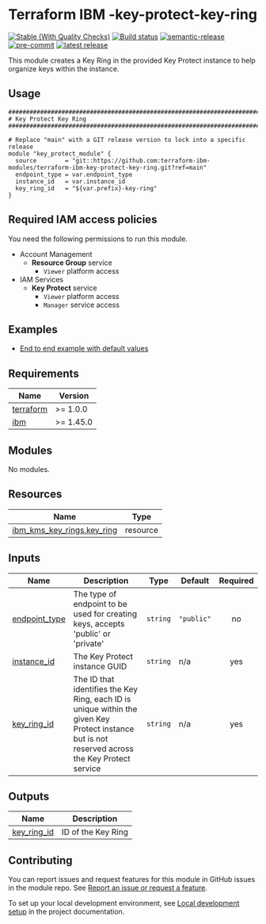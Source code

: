 <!-- BEGIN MODULE HOOK -->

<!-- Update the title to match the module name and add a description -->
# Terraform IBM -key-protect-key-ring
<!-- UPDATE BADGE: Update the link for the following badge-->
[![Stable (With Quality Checks)](https://img.shields.io/badge/Status-Stable%20(With%20quality%20checks)-green?style=plastic)](https://terraform-ibm-modules.github.io/documentation/#/badge-status)
[![Build status](https://github.com/terraform-ibm-modules/terraform-ibm-key-protect-key-ring/actions/workflows/ci.yml/badge.svg)](https://github.com/terraform-ibm-modules/terraform-ibm-key-protect-key-ring/actions/workflows/ci.yml)
[![semantic-release](https://img.shields.io/badge/%20%20%F0%9F%93%A6%F0%9F%9A%80-semantic--release-e10079.svg)](https://github.com/semantic-release/semantic-release)
[![pre-commit](https://img.shields.io/badge/pre--commit-enabled-brightgreen?logo=pre-commit&logoColor=white)](https://github.com/pre-commit/pre-commit)
[![latest release](https://img.shields.io/github/v/release/terraform-ibm-modules/terraform-ibm-key-protect-key-ring?logo=GitHub&sort=semver)](https://github.com/terraform-ibm-modules/terraform-ibm-key-protect-key-ring/releases/latest)

This module creates a Key Ring in the provided Key Protect instance to help organize keys within the instance.

## Usage

<!-- Add sample usage of the module itself in the following code block -->
```hcl
##############################################################################
# Key Protect Key Ring
##############################################################################

# Replace "main" with a GIT release version to lock into a specific release
module "key_protect_module" {
  source        = "git::https://github.com:terraform-ibm-modules/terraform-ibm-key-protect-key-ring.git?ref=main"
  endpoint_type = var.endpoint_type
  instance_id   = var.instance_id
  key_ring_id   = "${var.prefix}-key-ring"
}
```

## Required IAM access policies
You need the following permissions to run this module.

- Account Management
    - **Resource Group** service
        - `Viewer` platform access
- IAM Services
    - **Key Protect** service
        - `Viewer` platform access
        - `Manager` service access


<!-- END MODULE HOOK -->
<!-- BEGIN EXAMPLES HOOK -->
## Examples

- [ End to end example with default values](examples/default)
<!-- END EXAMPLES HOOK -->
<!-- BEGINNING OF PRE-COMMIT-TERRAFORM DOCS HOOK -->
## Requirements

| Name | Version |
|------|---------|
| <a name="requirement_terraform"></a> [terraform](#requirement\_terraform) | >= 1.0.0 |
| <a name="requirement_ibm"></a> [ibm](#requirement\_ibm) | >= 1.45.0 |

## Modules

No modules.

## Resources

| Name | Type |
|------|------|
| [ibm_kms_key_rings.key_ring](https://registry.terraform.io/providers/IBM-Cloud/ibm/latest/docs/resources/kms_key_rings) | resource |

## Inputs

| Name | Description | Type | Default | Required |
|------|-------------|------|---------|:--------:|
| <a name="input_endpoint_type"></a> [endpoint\_type](#input\_endpoint\_type) | The type of endpoint to be used for creating keys, accepts 'public' or 'private' | `string` | `"public"` | no |
| <a name="input_instance_id"></a> [instance\_id](#input\_instance\_id) | The Key Protect instance GUID | `string` | n/a | yes |
| <a name="input_key_ring_id"></a> [key\_ring\_id](#input\_key\_ring\_id) | The ID that identifies the Key Ring, each ID is unique within the given Key Protect instance but is not reserved across the Key Protect service | `string` | n/a | yes |

## Outputs

| Name | Description |
|------|-------------|
| <a name="output_key_ring_id"></a> [key\_ring\_id](#output\_key\_ring\_id) | ID of the Key Ring |
<!-- END OF PRE-COMMIT-TERRAFORM DOCS HOOK -->
<!-- BEGIN CONTRIBUTING HOOK -->

<!-- Leave this section as is so that your module has a link to local development environment set up steps for contributors to follow -->
## Contributing

You can report issues and request features for this module in GitHub issues in the module repo. See [Report an issue or request a feature](https://github.com/terraform-ibm-modules/.github/blob/main/.github/SUPPORT.md).

To set up your local development environment, see [Local development setup](https://terraform-ibm-modules.github.io/documentation/#/local-dev-setup) in the project documentation.
<!-- Source for this readme file: https://github.com/terraform-ibm-modules/common-dev-assets/tree/main/module-assets/ci/module-template-automation -->
<!-- END CONTRIBUTING HOOK -->
